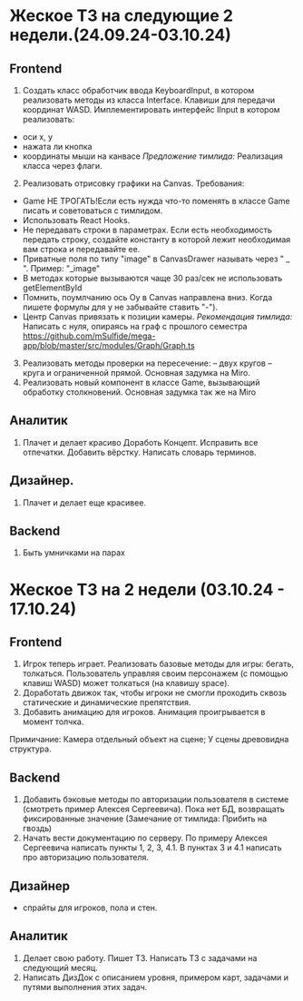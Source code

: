 # Жеское ТЗ на следующие 2 недели.(24.09.24-03.10.24)
## Frontend
1.	Создать класс обработчик ввода KeyboardInput, в котором реализовать методы из класса Interface. Клавиши для передачи координат WASD. Имплементировать интерфейс IInput в котором реализовать: 
- оси x, y
- нажата ли кнопка
- координаты мыши на канвасе
_Предложение тимлида:_ Реализация класса через флаги.
2.	Реализовать отрисовку графики на Canvas. 
Требования:
* Game НЕ ТРОГАТЬ!Если есть нужда что-то поменять в классе Game писать и советоваться с тимлидом.
* Использовать React Hooks.
* Не передавать строки в параметрах. Если есть необходимость передать строку, создайте константу в которой лежит необходимая вам строка и передавайте ее.
* Приватные поля по типу "image" в CanvasDrawer называть через " _ ". Пример: "_image"
* В методах которые вызываются чаще 30 раз/сек не использовать getElementById
* Помнить, поумлчанию ось Oy в Canvas направлена вниз. Когда пишете формулы для y не забывайте ставить "-").
* Центр Canvas привязать к позиции камеры.
_Рекомендация тимлида:_ Написать с нуля, опираясь на граф с прошлого семестра https://github.com/mSulfide/mega-app/blob/master/src/modules/Graph/Graph.ts
3.  Реализовать методы проверки на пересечение:
– двух кругов
– круга и ограниченной прямой. 
Основная задумка на Miro.
4. Реализовать новый компонент в классе Game, вызывающий обработку столкновений. Основная задумка так же на Miro

## Аналитик
1. Плачет и делает красиво
Доработь Концепт. Исправить все отпечатки. Добавить вёрстку. Написать словарь терминов.

## Дизайнер.  
1. Плачет и делает еще красивее.

## Backend
1. Быть умничками на парах

# Жеское ТЗ на 2 недели (03.10.24 - 17.10.24)
## Frontend
1. Игрок теперь играет.
Реализовать базовые методы для игры: бегать, толкаться. 
Пользователь управляя своим персонажем (с помощью клавиш WASD) может толкаться (на клавишу space). 
2. Доработать движок так, чтобы игроки не смогли проходить сквозь статические и динамические препятствия. 
3. Добавить анимацию для игроков. Анимация проигрывается в момент толчка.

Примичание: Камера отдельный объект на сцене; У сцены древовидна структура. 
## Backend
1. Добавить бэковые методы по авторизации пользователя в системе (смотреть пример Алексея Сергеевича). Пока нет БД, возвращать фиксированные значение (Замечание от тимлида: Прибить на гвоздь)
2. Начать вести документацию по серверу. По примеру Алексея Сергеевича написать пункты 1, 2, 3, 4.1. В пунктах 3 и 4.1 написать про авторизацию пользователя.
## Дизайнер
* спрайты для игроков, пола и стен.
## Аналитик
1. Делает свою работу. Пишет ТЗ. Написать ТЗ с задачами на следующий месяц.
2. Написать ДизДок с описанием уровня, примером карт, задачами и путями выполнения этих задач.